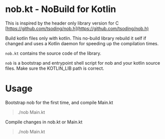 # nob.kt - NoBuild for Kotlin
This is inspired by the header only library version for C [https://github.com/tsoding/nob.h](https://github.com/tsoding/nob.h)

Build kotlin files only with kotlin.
This no-build library rebuild it self if changed and uses a Kotlin daemon for speeding up the compilation times.

`nob.kt` contains the source code of the library.

`nob` is a bootstrap and entrypoint shell script for nob and your kotlin source files.
Make sure the KOTLIN_LIB path is correct.

# Usage
Bootstrap nob for the first time, and compile Main.kt
> ./nob Main.kt

Compile changes in nob.kt or Main.kt
> ./nob Main.kt

